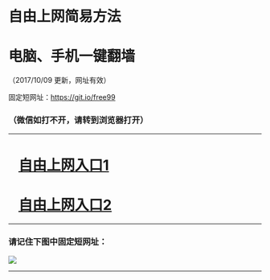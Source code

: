 ﻿# 自由上网简易方法

# 电脑、手机一键翻墙

（2017/10/09 更新，网址有效）

固定短网址：https://git.io/free99

### （微信如打不开，请转到浏览器打开）


***





# &nbsp;&nbsp; <a href="http://ft924822093.fwq-tz-1001.info/fwqtz01.html?t=10090016557 " target="_blank">自由上网入口1</a>
# &nbsp;&nbsp; <a href="http://ft2085223726.fwq-tz-1002.info/fwqtz02.html?t=100900127405 " target="_blank">自由上网入口2</a>
***

### 请记住下图中固定短网址：

<img src="https://s3-us-west-2.amazonaws.com/fwq-1001/yjfq-20170905okok.png" /> 


***

